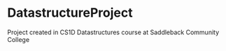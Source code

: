 # DatastructureProject
Project created in CS1D Datastructures course at Saddleback Community College
